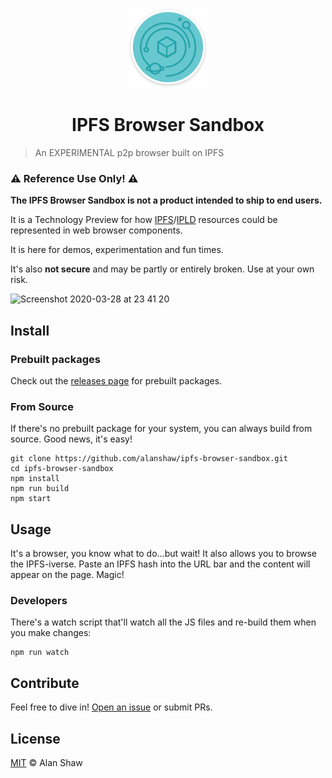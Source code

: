 <p align="center"><img src="assets/logo-1024w.png" width="128" /></p>
<h1 align="center">IPFS Browser Sandbox</h1>

> An EXPERIMENTAL p2p browser built on IPFS

### ⚠️ Reference Use Only! ⚠️

**The IPFS Browser Sandbox is not a product intended to ship to end users.**  

It is a Technology Preview for how [IPFS](https://ipfs.io)/[IPLD](https://ipld.io/) resources could be represented in web browser components.

It is here for demos, experimentation and fun times.

It's also **not secure** and may be partly or entirely broken. Use at your own risk.

<img alt="Screenshot 2020-03-28 at 23 41 20" src="https://user-images.githubusercontent.com/152863/77836411-d947c000-714d-11ea-84cd-722734c2ac25.png">

## Install

### Prebuilt packages

Check out the [releases page](https://github.com/alanshaw/ipfs-browser-sandbox/releases) for prebuilt packages.

### From Source

If there's no prebuilt package for your system, you can always build from source. Good news, it's easy!

```console
git clone https://github.com/alanshaw/ipfs-browser-sandbox.git
cd ipfs-browser-sandbox
npm install
npm run build
npm start
```

## Usage

It's a browser, you know what to do...but wait! It also allows you to browse the IPFS-iverse. Paste an IPFS hash into the URL bar and the content will appear on the page. Magic!

### Developers

There's a watch script that'll watch all the JS files and re-build them when you make changes:

```console
npm run watch
```

## Contribute

Feel free to dive in! [Open an issue](https://github.com/alanshaw/ipfs-browser-sandbox/issues/new) or submit PRs.

## License

[MIT](LICENSE) © Alan Shaw
